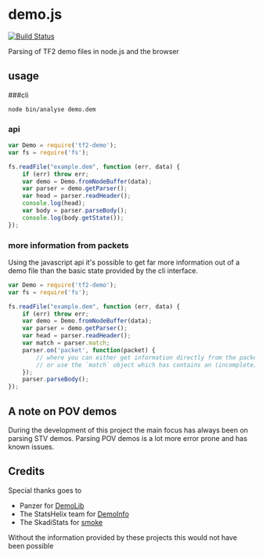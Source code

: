 # demo.js

[![Build Status](https://travis-ci.org/icewind1991/demo.js.svg?branch=master)](https://travis-ci.org/icewind1991/demo.js)

Parsing of TF2 demo files in node.js and the browser

## usage

###cli

```
node bin/analyse demo.dem
```

### api

```js
var Demo = require('tf2-demo');
var fs = require('fs');

fs.readFile("example.dem", function (err, data) {
	if (err) throw err;
	var demo = Demo.fromNodeBuffer(data);
	var parser = demo.getParser();
	var head = parser.readHeader();
	console.log(head);
	var body = parser.parseBody();
	console.log(body.getState());
});
```

### more information from packets

Using the javascript api it's possible to get far more information out of a demo
file than the basic state provided by the cli interface.

```js
var Demo = require('tf2-demo');
var fs = require('fs');

fs.readFile("example.dem", function (err, data) {
	if (err) throw err;
	var demo = Demo.fromNodeBuffer(data);
	var parser = demo.getParser();
	var head = parser.readHeader();
	var match = parser.match;
	parser.on('packet', function(packet) {
		// where you can either get information directly from the packet (see ./src/Data/Packet.ts)
		// or use the `match` object which has contains an (incomplete) state of the match at the current tick
	});
	parser.parseBody();
});
```


## A note on POV demos

During the development of this project the main focus has always been on parsing
STV demos. Parsing POV demos is a lot more error prone and has known issues.

## Credits

Special thanks goes to

- Panzer for [DemoLib](https://github.com/PazerOP/DemoLib)
- The StatsHelix team for [DemoInfo](https://github.com/StatsHelix/demoinfo)
- The SkadiStats for [smoke](https://github.com/skadistats/smoke)

Without the information provided by these projects this would not have been possible
